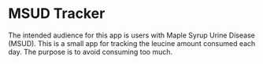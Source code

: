 MSUD Tracker
===

The intended audience for this app is users with Maple Syrup Urine Disease (MSUD).
This is a small app for tracking the leucine amount consumed each day. The purpose is to avoid consuming too much.